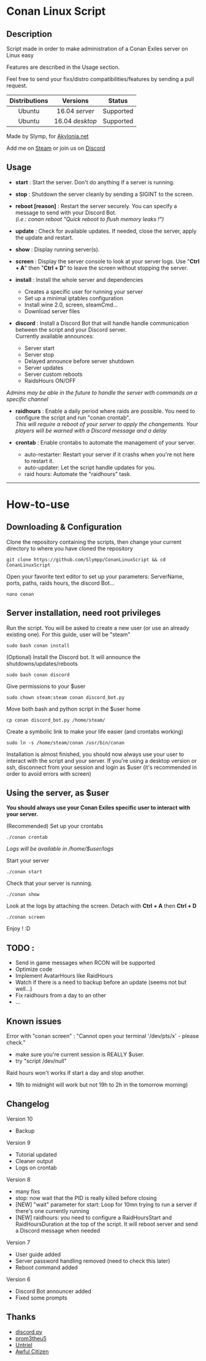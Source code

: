 # Conan Linux Script

## Description

Script made in order to make administration of a Conan Exiles server on Linux easy

Features are described in the Usage section.

Feel free to send your fixs/distro compatibilities/features by sending a pull request. 

| Distributions	| Versions		  | Status    |
|:-------------:|:---------------:|:---------:|
| Ubuntu      	| 16.04 *server*  | Supported |
| Ubuntu      	| 16.04 *desktop* | Supported |

Made by Slymp, for [Akylonia.net](http://akylonia.net "Akylonia website")

Add me on [Steam](http://steamcommunity.com/id/Slymp/ "Steam") or join us on [Discord](https://discordapp.com/invite/7zbWQzU "Discord")


## Usage

 * **start** : Start the server. Don't do anything if a server is running.

 * **stop** : Shutdown the server cleanly by sending a SIGINT to the screen.

 * **reboot [reason]** : Restart the server securely. You can specify a message to send with your Discord Bot.     
   *(i.e.: conan reboot "Quick reboot to flush memory leaks !")*

 * **update** : Check for available updates. If needed, close the server, apply the update and restart.

 * **show** : Display running server(s).

 * **screen** : Display the server console to look at your server logs. Use "**Ctrl + A**" then "**Ctrl + D**" to leave the screen without stopping the server.

 * **install** : Install the whole server and dependencies
    + Creates a specific user for running your server
    + Set up a minimal iptables configuration
    + Install wine 2.0, screen, steamCmd...
    + Download server files

 * **discord** : Install a Discord Bot that will handle handle communication between the script and your Discord server.      
 Currently available announces:
 	+ Server start
 	+ Server stop
 	+ Delayed announce before server shutdown
 	+ Server updates
 	+ Server custom reboots
	+ RaidsHours ON/OFF

  *Admins may be able in the future to handle the server with commands on a specific channel*

 * **raidhours** : Enable a daily period where raids are possible. You need to configure the script and run "conan crontab".      
  *This will require a reboot of your server to apply the changements. Your players will be warned with a Discord message and a delay*

 * **crontab** : Enable crontabs to automate the management of your server.
 	+ auto-restarter: Restart your server if it crashs when you're not here to restart it.
 	+ auto-updater: Let the script handle updates for you.
 	+ raid hours: Automate the "raidhours" task.


******


# How-to-use

## Downloading & Configuration

Clone the repository containing the scripts, then change your current directory to where you have cloned the repository

	git clone https://github.com/Slympp/ConanLinuxScript && cd ConanLinuxScript

Open your favorite text editor to set up your parameters: ServerName, ports, paths, raids hours, the discord Bot...

	nano conan


## Server installation, need root privileges

Run the script. You will be asked to create a new user (or use an already existing one). For this guide, user will be "steam"

	sudo bash conan install


(Optional) Install the Discord bot. It will announce the shutdowns/updates/reboots

	sudo bash conan discord


Give permissions to your $user

	sudo chown steam:steam conan discord_bot.py


Move both bash and python script in the $user home

	cp conan discord_bot.py /home/steam/


Create a symbolic link to make your life easier (and crontabs working)

	sudo ln -s /home/steam/conan /usr/bin/conan


Installation is almost finished, you should now always use your user to interact with the script and your server.
If you're using a desktop version or ssh, disconnect from your session and login as $user (it's recommended in order to avoid errors with screen)


## Using the server, as $user

**You should always use your Conan Exiles specific user to interact with your server.**

(Recommended) Set up your crontabs

	./conan crontab   

*Logs will be available in /home/$user/logs*


Start your server

	./conan start


Check that your server is running.

	./conan show


Look at the logs by attaching the screen. Detach with **Ctrl + A** then **Ctrl + D**

	./conan screen

Enjoy ! :D



## TODO :

* Send in game messages when RCON will be supported
* Optimize code
* Implement AvatarHours like RaidHours
* Watch if there is a need to backup before an update (seems not but well...)
* Fix raidhours from a day to an other
* ... 


## Known issues

Error with "conan screen" : "Cannot open your terminal '/dev/pts/x' - please check."
* make sure you're current session is REALLY $user.
* try "script /dev/null"

Raid hours won't works if start a day and stop another.
* 19h to midnight will work but not 19h to 2h in the tomorrow morning)


## Changelog

Version 10
 + Backup

Version 9
 + Tutorial updated
 + Cleaner output
 + Logs on crontab

Version 8
 + many fixs
 + stop: now wait that the PID is really killed before closing 
 + [NEW] "wait" parameter for start: Loop for 10mn trying to run a server if there's one currently running 
 + [NEW] raidhours: you need to configure a RaidHoursStart and RaidHoursDuration at the top of the script. It will reboot server and send a Discord message when needed

Version 7
 + User guide added
 + Server password handling removed (need to check this later)
 + Reboot command added

Version 6
 + Discord Bot announcer added
 + Fixed some prompts


## Thanks 

 + [discord.py](https://github.com/Rapptz/discord.py "discord.py")
 + [prom3theu5](https://github.com/prom3theu5/ConanExilesServerUpdater "prom3theu5")
 + [Untriel](http://steamcommunity.com/id/untriel "Untriel")
 + [Awful Citizen](http://steamcommunity.com/id/awfulcitizen "Awful Citizen")

